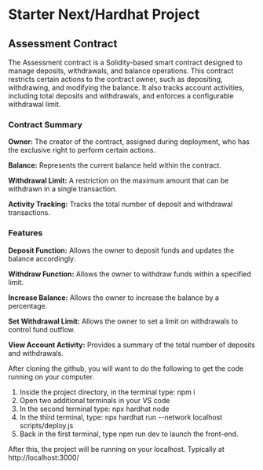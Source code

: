 # Starter Next/Hardhat Project

## Assessment Contract

The Assessment contract is a Solidity-based smart contract designed to manage deposits, withdrawals, and balance operations. This contract restricts certain actions to the contract owner, such as depositing, withdrawing, and modifying the balance. It also tracks account activities, including total deposits and withdrawals, and enforces a configurable withdrawal limit.

### Contract Summary

**Owner:** The creator of the contract, assigned during deployment, who has the exclusive right to perform certain actions.

**Balance:** Represents the current balance held within the contract.

**Withdrawal Limit:** A restriction on the maximum amount that can be withdrawn in a single transaction.

**Activity Tracking:** Tracks the total number of deposit and withdrawal transactions.

### Features

**Deposit Function:** Allows the owner to deposit funds and updates the balance accordingly.

**Withdraw Function:** Allows the owner to withdraw funds within a specified limit.

**Increase Balance:** Allows the owner to increase the balance by a percentage.

**Set Withdrawal Limit:** Allows the owner to set a limit on withdrawals to control fund outflow.

**View Account Activity:** Provides a summary of the total number of deposits and withdrawals.


After cloning the github, you will want to do the following to get the code running on your computer.

1. Inside the project directory, in the terminal type: npm i
2. Open two additional terminals in your VS code
3. In the second terminal type: npx hardhat node
4. In the third terminal, type: npx hardhat run --network localhost scripts/deploy.js
5. Back in the first terminal, type npm run dev to launch the front-end.

After this, the project will be running on your localhost. 
Typically at http://localhost:3000/
